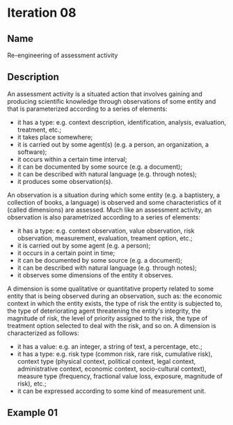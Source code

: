 # Iteration 08

## Name
Re-engineering of assessment activity

## Description
An assessment activity is a situated action that involves gaining and producing scientific knowledge through observations of some entity and that is parameterized according to a series of elements:
* it has a type: e.g. context description, identification, analysis, evaluation, treatment, etc.;
* it takes place somewhere;
* it is carried out by some agent(s) (e.g. a person, an organization, a software);
* it occurs within a certain time interval;
* it can be documented by some source (e.g. a document);
* it can be described with natural language (e.g. through notes);
* it produces some observation(s).

An observation is a situation during which some entity (e.g. a baptistery, a collection of books, a language) is observed and some characteristics of it (called dimensions) are assessed. Much like an assessment activity, an observation is also parametrized according to a series of elements:
* it has a type: e.g. context observation, value observation, risk observation, measurement, evaluation, treament option, etc.;
* it is carried out by some agent (e.g. a person);
* it occurs in a certain point in time;
* it can be documented by some source (e.g. a document);
* it can be described with natural language (e.g. through notes);
* it observes some dimensions of the entity it observes.

A dimension is some qualitative or quantitative property related to some entity that is being observed during an observation, such as: the economic context in which the entity exists, the type of risk the entity is subjected to, the type of deteriorating agent threatening the entity's integrity, the magnitude of risk, the level of priority assigned to the risk, the type of treatment option selected to deal with the risk, and so on. A dimension is characterized as follows:
* it has a value: e.g. an integer, a string of text, a percentage, etc.;
* it has a type: e.g. risk type (common risk, rare risk, cumulative risk), context type (physical context, political context, legal context, administrative context, economic context, socio-cultural context), measure type (frequency, fractional value loss, exposure, magnitude of risk), etc.;
* it can be expressed according to some kind of measurement unit.

## Example 01
